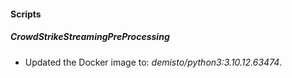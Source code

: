
#### Scripts
##### CrowdStrikeStreamingPreProcessing
- Updated the Docker image to: *demisto/python3:3.10.12.63474*.